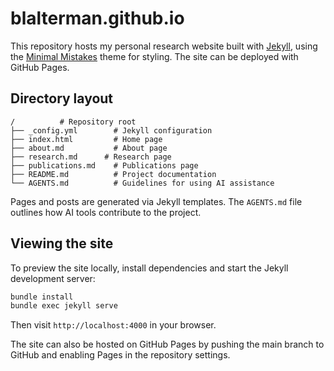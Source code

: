 # blalterman.github.io

This repository hosts my personal research website built with
[Jekyll](https://jekyllrb.com/), using the
[Minimal Mistakes](https://github.com/mmistakes/minimal-mistakes) theme for
styling. The site can be deployed with GitHub Pages.

## Directory layout

```
/          # Repository root
├── _config.yml        # Jekyll configuration
├── index.html         # Home page
├── about.md           # About page
├── research.md      # Research page
├── publications.md    # Publications page
├── README.md          # Project documentation
└── AGENTS.md          # Guidelines for using AI assistance
```

Pages and posts are generated via Jekyll templates. The `AGENTS.md` file
outlines how AI tools contribute to the project.

## Viewing the site

To preview the site locally, install dependencies and start the Jekyll
development server:

```bash
bundle install
bundle exec jekyll serve
```

Then visit `http://localhost:4000` in your browser.

The site can also be hosted on GitHub Pages by pushing the main branch to GitHub and enabling Pages in the repository settings.
